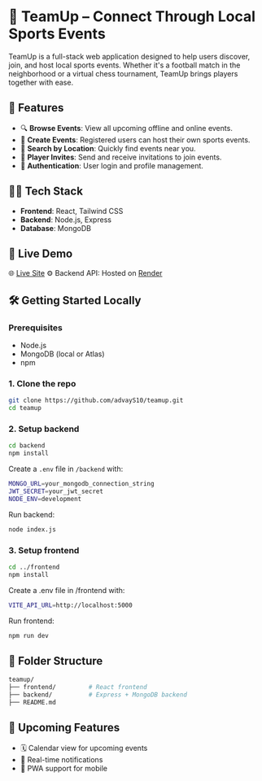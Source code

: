 # 🏀 TeamUp – Connect Through Local Sports Events

TeamUp is a full-stack web application designed to help users discover, join, and host local sports events. Whether it's a football match in the neighborhood or a virtual chess tournament, TeamUp brings players together with ease.

## 🌟 Features

- 🔍 **Browse Events**: View all upcoming offline and online events.
- 📅 **Create Events**: Registered users can host their own sports events.
- 📍 **Search by Location**: Quickly find events near you.
- 🎯 **Player Invites**: Send and receive invitations to join events.
- 🔐 **Authentication**: User login and profile management.

## 🧑‍💻 Tech Stack

- **Frontend**: React, Tailwind CSS
- **Backend**: Node.js, Express
- **Database**: MongoDB

## 🚀 Live Demo

🌐 [Live Site](https://teamup-6goy.onrender.com) 
⚙️ Backend API: Hosted on [Render](https://render.com)

## 🛠️ Getting Started Locally

### Prerequisites

- Node.js
- MongoDB (local or Atlas)
- npm

### 1. Clone the repo

```bash
git clone https://github.com/advayS10/teamup.git
cd teamup
```
### 2. Setup backend

```bash
cd backend
npm install
```

Create a `.env` file in `/backend` with:

```bash
MONGO_URL=your_mongodb_connection_string
JWT_SECRET=your_jwt_secret
NODE_ENV=development
```

Run backend:

```bash
node index.js
```

### 3. Setup frontend

```bash
cd ../frontend
npm install
```

Create a .env file in /frontend with:

```bash
VITE_API_URL=http://localhost:5000
```

Run frontend:

```bash
npm run dev
```

## 📂 Folder Structure

```bash
teamup/
├── frontend/         # React frontend
├── backend/          # Express + MongoDB backend
├── README.md
```

## 📌 Upcoming Features

- 🗓 Calendar view for upcoming events
- 🔔 Real-time notifications
- 📱 PWA support for mobile





